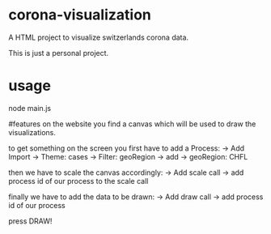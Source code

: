# corona-visualization
A HTML project to visualize switzerlands corona data.

This is just a personal project.

# usage
node main.js

#features
on the website you find a canvas which will be used to draw the visualizations.

to get something on the screen you first have to add a Process:
-> Add Import 
-> Theme: cases 
-> Filter: geoRegion 
-> add 
-> geoRegion: CHFL

then we have to scale the canvas accordingly:
-> Add scale call
-> add process id of our process to the scale call

finally we have to add the data to be drawn:
-> Add draw call
-> add process id of our process

press DRAW!
